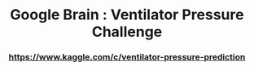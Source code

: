 <div align="center"><h1>Google Brain : Ventilator Pressure Challenge</h1></div>

<div align = "center"><h3><a href="https://www.kaggle.com/c/ventilator-pressure-prediction">https://www.kaggle.com/c/ventilator-pressure-prediction</a></h3></div>
